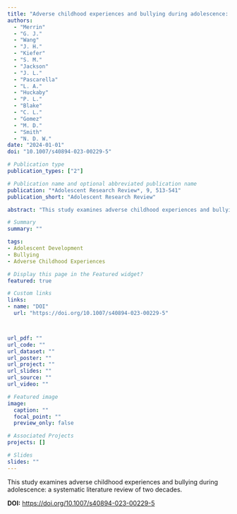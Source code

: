 ```yaml
---
title: "Adverse childhood experiences and bullying during adolescence: A systematic literature review of two decades"
authors:
  - "Merrin"
  - "G. J."
  - "Wang"
  - "J. H."
  - "Kiefer"
  - "S. M."
  - "Jackson"
  - "J. L."
  - "Pascarella"
  - "L. A."
  - "Huckaby"
  - "P. L."
  - "Blake"
  - "C. L."
  - "Gomez"
  - "M. D."
  - "Smith"
  - "N. D. W."
date: "2024-01-01"
doi: "10.1007/s40894-023-00229-5"

# Publication type
publication_types: ["2"]

# Publication name and optional abbreviated publication name
publication: "*Adolescent Research Review*, 9, 513-541"
publication_short: "Adolescent Research Review"

abstract: "This study examines adverse childhood experiences and bullying during adolescence: a systematic literature review of two decades."

# Summary
summary: ""

tags:
- Adolescent Development
- Bullying
- Adverse Childhood Experiences

# Display this page in the Featured widget?
featured: true

# Custom links
links:
- name: "DOI"
  url: "https://doi.org/10.1007/s40894-023-00229-5"



url_pdf: ""
url_code: ""
url_dataset: ""
url_poster: ""
url_project: ""
url_slides: ""
url_source: ""
url_video: ""

# Featured image
image:
  caption: ""
  focal_point: ""
  preview_only: false

# Associated Projects
projects: []

# Slides
slides: ""
---
```


This study examines adverse childhood experiences and bullying during adolescence: a systematic literature review of two decades.



**DOI:** https://doi.org/10.1007/s40894-023-00229-5

